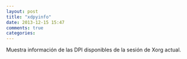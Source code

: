 ```yaml
---
layout: post
title: "xdpyinfo"
date: 2013-12-15 15:47
comments: true
categories: 
---
```

Muestra información de las DPI disponibles de la sesión de Xorg actual.

